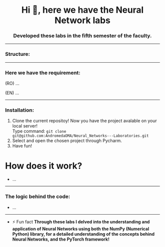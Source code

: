 <h1 align="center">Hi 👋, here we have the Neural Network labs</h1>
<h3 align="center">Developed these labs in the fifth semester of the faculty.</h3>

---

<h3 align="left">Structure:</h3>

---

<h3 align="left">Here we have the requirement:</h3>

(RO) ...

(EN) ...

---

<h3 align="left">Installation:</h3>

1. Clone the current repositoy! Now you have the project avalable on your local server!</br>
 Type command: ```git clone git@github.com:AndromedaOMA/Neural_Networks---Laboratories.git```
2. Select and open the chosen project through Pycharm.
3. Have fun!


# How does it work?

- ...

---

<h3 align="left">The logic behind the code:</h3>

  - ...
    
---

- ⚡ Fun fact **Through these labs I delved into the understanding and application of Neural Networks using both the NumPy (Numerical Python) library, for a detailed understanding of the concepts behind Neural Networks, and the PyTorch framework!**
